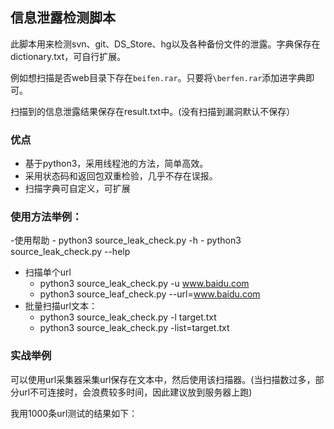 ## 信息泄露检测脚本

此脚本用来检测svn、git、DS_Store、hg以及各种备份文件的泄露。字典保存在dictionary.txt，可自行扩展。

例如想扫描是否web目录下存在`beifen.rar`。只要将`\berfen.rar`添加进字典即可。

扫描到的信息泄露结果保存在result.txt中。(没有扫描到漏洞默认不保存）

### 优点

- 基于python3，采用线程池的方法，简单高效。
- 采用状态码和返回包双重检验，几乎不存在误报。
- 扫描字典可自定义，可扩展

### 使用方法举例：
-使用帮助
    - python3 source_leak_check.py -h
    - python3 source_leak_check.py --help
- 扫描单个url
    - python3 source_leak_check.py -u www.baidu.com
    - python3 source_leaf_check.py --url=www.baidu.com
- 批量扫描url文本：
    - python3 source_leak_check.py -l target.txt
    - python3 source_leak_check.py -list=target.txt

### 实战举例
可以使用url采集器采集url保存在文本中，然后使用该扫描器。(当扫描数过多，部分url不可连接时，会浪费较多时间，因此建议放到服务器上跑)

我用1000条url测试的结果如下：

[](![](http://ww1.sinaimg.cn/large/005GjT4tgy1fwdjszqoa2j30sh0bgdgj.jpg))

